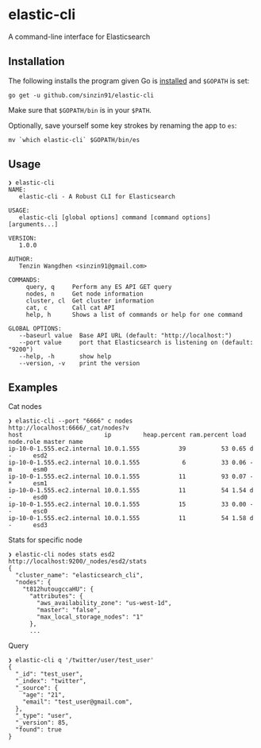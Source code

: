 # elastic-cli
A command-line interface for Elasticsearch

## Installation

The following installs the program given Go is [installed](https://golang.org/doc/install) and `$GOPATH` is set:
```
go get -u github.com/sinzin91/elastic-cli
```
Make sure that `$GOPATH/bin` is in your `$PATH`.

Optionally, save yourself some key strokes by renaming the app to `es`:
```
mv `which elastic-cli` $GOPATH/bin/es
```

## Usage
```
❯ elastic-cli                                                  
NAME:
   elastic-cli - A Robust CLI for Elasticsearch

USAGE:
   elastic-cli [global options] command [command options] [arguments...]

VERSION:
   1.0.0

AUTHOR:
   Tenzin Wangdhen <sinzin91@gmail.com>

COMMANDS:
     query, q     Perform any ES API GET query
     nodes, n     Get node information
     cluster, cl  Get cluster information
     cat, c       Call cat API
     help, h      Shows a list of commands or help for one command

GLOBAL OPTIONS:
   --baseurl value  Base API URL (default: "http://localhost:")
   --port value     port that Elasticsearch is listening on (default: "9200")
   --help, -h       show help
   --version, -v    print the version
```

## Examples

Cat nodes
```
❯ elastic-cli --port "6666" c nodes
http://localhost:6666/_cat/nodes?v
host                       ip         heap.percent ram.percent load node.role master name
ip-10-0-1.555.ec2.internal 10.0.1.555           39          53 0.65 d         -      esd2
ip-10-0-1.555.ec2.internal 10.0.1.555            6          33 0.06 -         m      esm0
ip-10-0-1.555.ec2.internal 10.0.1.555           11          93 0.07 -         *      esm1
ip-10-0-1.555.ec2.internal 10.0.1.555           11          54 1.54 d         -      esd0
ip-10-0-1.555.ec2.internal 10.0.1.555           15          33 0.00 -         -      esc0
ip-10-0-1.555.ec2.internal 10.0.1.555           11          54 1.58 d         -      esd3
```

Stats for specific node
```
❯ elastic-cli nodes stats esd2
http://localhost:9200/_nodes/esd2/stats
{
  "cluster_name": "elasticsearch_cli",
  "nodes": {
    "t812hutougccaHU": {
      "attributes": {
        "aws_availability_zone": "us-west-1d",
        "master": "false",
        "max_local_storage_nodes": "1"
      },
      ...
```

Query
```
❯ elastic-cli q '/twitter/user/test_user'
{
  "_id": "test_user",
  "_index": "twitter",
  "_source": {
    "age": "21",
    "email": "test_user@gmail.com",
  },
  "_type": "user",
  "_version": 85,
  "found": true
}
```

